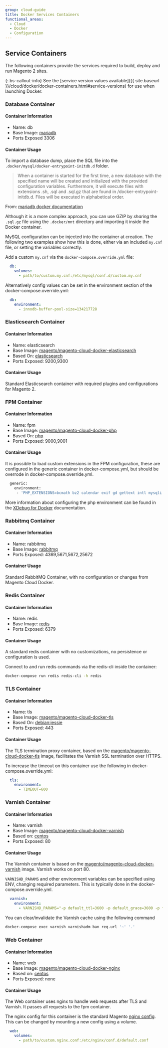 ```yaml
---
group: cloud-guide
title: Docker Services Containers
functional_areas:
  - Cloud
  - Docker
  - Configuration
---
```


## Service Containers

The following containers provide the services required to build, deploy and run Magento 2 sites.

{:.bs-callout-info}
See the [service version values available]({{ site.baseurl }}/cloud/docker/docker-containers.html#service-versions) for use when launching Docker.

### Database Container

#### Container Information

-  Name: db
-  Base Image: [mariadb](https://hub.docker.com/_/mariadb)
-  Ports Exposed 3306

#### Container Usage

To import a database dump, place the SQL file into the `.docker/mysql/docker-entrypoint-initdb.d` folder.

> When a container is started for the first time, a new database with the specified name will be created and initialized with the provided configuration variables. Furthermore, it will execute files with extensions .sh, .sql and .sql.gz that are found in /docker-entrypoint-initdb.d. Files will be executed in alphabetical order.

From: [mariadb docker documentation](https://hub.docker.com/_/mariadb)

Although it is a more complex approach, you can use GZIP by _sharing_ the `.sql.gz` file using the `.docker/mnt` directory and importing it inside the Docker container.

MySQL configuration can be injected into the container at creation. The following two examples show how this is done, either via an included `my.cnf` file, or setting the variables correctly.

Add a custom `my.cnf` via the `docker-compose.override.yml` file:
```yaml
  db:
    volumes:
      - path/to/custom.my.cnf:/etc/mysql/conf.d/custom.my.cnf
```

Alternatively config values can be set in the environment section of the docker-compose.override.yml:
```yaml
  db:
    environment:
      - innodb-buffer-pool-size=134217728
```

### Elasticsearch Container

#### Container Information

-  Name: elasticsearch
-  Base Image: [magento/magento-cloud-docker-elasticsearch](https://hub.docker.com/r/magento/magento-cloud-docker-elasticsearch)
-  Based On: [elasticsearch](https://hub.docker.com/_/elasticsearch)
-  Ports Exposed: 9200,9300

#### Container Usage

Standard Elasticsearch container with required plugins and configurations for Magento 2.

### FPM Container

#### Container Information

-  Name: fpm
-  Base Image: [magento/magento-cloud-docker-php](https://hub.docker.com/r/magento/magento-cloud-docker-php)
-  Based On: [php](https://hub.docker.com/_/php)
-  Ports Exposed: 9000,9001

#### Container Usage

It is possible to load custom extensions in the FPM configuration, these are configured in the generic container in docker-compose.yml, but should be overrode in docker-compose.override.yml.
```bash
  generic:
    environment:
     - 'PHP_EXTENSIONS=bcmath bz2 calendar exif gd gettext intl mysqli pcntl pdo_mysql soap sockets sysvmsg sysvsem sysvshm opcache zip redis xsl xdebug'
```

More information about configuring the php environment can be found in the [XDebug for Docker]({{site.baseurl}}/cloud/docker/docker-development-debug.html) documentation.

### Rabbitmq Container

#### Container Information

-  Name: rabbitmq
-  Base Image: [rabbitmq](https://hub.docker.com/_/rabbitmq)
-  Ports Exposed: 4369,5671,5672,25672

#### Container Usage

Standard RabbitMQ Container, with no configuration or changes from Magento Cloud Docker.

### Redis Container

#### Container Information

-  Name: redis
-  Base Image: [redis](https://hub.docker.com/_/redis)
-  Ports Exposed: 6379

#### Container Usage
A standard redis container with no customizations, no persistence or configuration is used.

Connect to and run redis commands via the redis-cli inside the container:
```bash
docker-compose run redis redis-cli -h redis
```

### TLS Container

#### Container Information

-  Name: tls
-  Base Image: [magento/magento-cloud-docker-tls](https://hub.docker.com/r/magento/magento-cloud-docker-tls)
-  Based On: [debian:jessie](https://hub.docker.com/_/debian)
-  Ports Exposed: 443

#### Container Usage

The TLS termination proxy container, based on the  [magento/magento-cloud-docker-tls](https://hub.docker.com/r/magento/magento-cloud-docker-tls) image, facilitates the Varnish SSL termination over HTTPS.

To increase the timeout on this container use the following in docker-compose.override.yml:
```yaml
  tls:
    environment:
      - TIMEOUT=600
```

### Varnish Container

#### Container Information

-  Name: varnish
-  Base Image: [magento/magento-cloud-docker-varnish](https://hub.docker.com/r/magento/magento-cloud-docker-varnish)
-  Based on: [centos](https://hub.docker.com/_/centos)
-  Ports Exposed: 80

#### Container Usage
The Varnish container is based on the [magento/magento-cloud-docker-varnish](https://hub.docker.com/r/magento/magento-cloud-docker-varnish) image. Varnish works on port 80.

`VARNISHD_PARAMS` and other environment variables can be specified using ENV, changing required parameters. This is typically done in the docker-compose.override.yml.

```yaml
  varnish:
    environment:
      - VARNISHD_PARAMS="-p default_ttl=3600 -p default_grace=3600 -p feature=+esi_ignore_https -p feature=+esi_disable_xml_check"
```

You can clear/invalidate the Varnish cache using the following command

```bash
docker-compose exec varnish varnishadm ban req.url '~' '.'
```

### Web Container

#### Container Information

-  Name: web
-  Base Image: [magento/magento-cloud-docker-nginx](https://hub.docker.com/r/magento/magento-cloud-docker-nginx)
-  Based on: [centos](https://hub.docker.com/_/centos)
-  Ports Exposed: none

#### Container Usage
The Web container uses nginx to handle web requests after TLS and Varnish. It passes all requests to the fpm container.

The nginx config for this container is the standard Magento [nginx config](https://github.com/magento-dockerhub/magento-cloud-docker/blob/master/images/nginx/1.9/etc/vhost.conf). This can be changed by mounting a new config using a volume.

```yaml
  web:
    volumes:
      - path/to/custom.nginx.conf:/etc/nginx/conf.d/default.conf
```